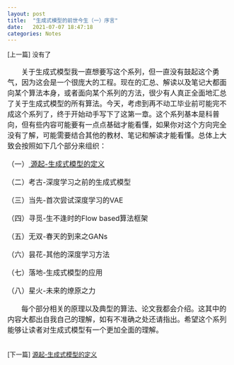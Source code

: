 ```yaml
---
layout: post
title:  "生成式模型的前世今生（一）序言"
date:   2021-07-07 18:47:18
categories: Notes
---
```

<script>
MathJax = {
  tex: {
    inlineMath: [['$', '$'], ['\\(', '\\)']]
  },
  svg: {
    fontCache: 'global'
  }
};
</script>
<script type="text/javascript" id="MathJax-script" async
  src="https://cdn.jsdelivr.net/npm/mathjax@3/es5/tex-svg.js">
</script>

[上一篇] 没有了
<br/>
<br/>
<font size=3>
&nbsp;&nbsp;&nbsp;&nbsp;&nbsp;&nbsp;&nbsp;关于生成式模型我一直想要写这个系列，但一直没有鼓起这个勇气，因为这会是一个很庞大的工程。现在的汇总、解读以及笔记大都面向某个算法本身，或者面向某个系列的方法，很少有人真正全面地汇总了关于生成式模型的所有算法。今天，考虑到再不动工毕业前可能完不成这个系列了，终于开始动手写下了这第一章。这个系列基本是科普向，但有些内容可能要有一点点基础才能看懂，如果你对这个方向完全没有了解，可能需要结合其他的教材、笔记和解读才能看懂。总体上大致会按照如下几个部分来组织：  
</font>
<br/>
<font size=3> 
（一）</font>[<font size=3> 源起-生成式模型的定义</font>](gen2-1.html)  
<br/>
<font size=3>
（二）考古-深度学习之前的生成式模型  
</font>
<br/>
<font size=3>
（三）当先-首次尝试深度学习的VAE  
</font>
<br/>
<font size=3>
（四）寻觅-生不逢时的Flow based算法框架  
</font>
<br/>
<font size=3>
（五）无双-春天的到来之GANs  
</font>
<br/>
<font size=3>
（六）昙花-其他的深度学习方法  
</font>
<br/>
<font size=3>
（七）落地-生成式模型的应用  
</font>
<br/>
<font size=3>
（八）星火-未来的燎原之力  
</font>
<br/>
<font size=3>
&nbsp;&nbsp;&nbsp;&nbsp;&nbsp;&nbsp;&nbsp;每个部分相关的原理以及典型的算法、论文我都会介绍。这其中的内容大都出自我自己的理解，如有不准确之处还请指出。希望这个系列能够让读者对生成式模型有一个更加全面的理解。  
</font>
<br/>
<br/>
[下一篇] [源起-生成式模型的定义](gen2-1.html)




